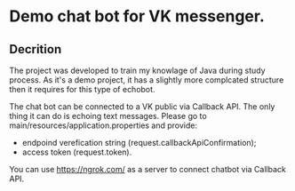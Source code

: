 # Demo chat bot for VK messenger. 
## Decrition 
The project was developed to train my knowlage of Java during study process. As it's a demo project, it has a slightly more complcated structure then it requires for this type of echobot. 

The chat bot can be connected to a VK public via Callback API. The only thing it can do is echoing text messages.
Please go to main/resources/application.properties and provide: 
 - endpoind verefication string (request.callbackApiConfirmation);
 - access token (request.token).
 
You can use https://ngrok.com/ as a server to connect chatbot via Callback API.
